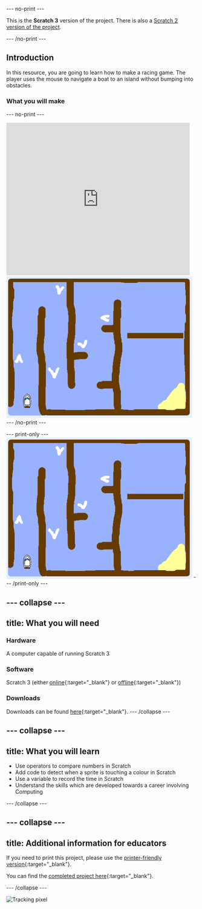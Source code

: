 --- no-print ---

This is the **Scratch 3** version of the project. There is also a [Scratch 2 version of the project](https://projects.raspberrypi.org/en/projects/boat-race-scratch2).

--- /no-print ---

## Introduction

In this resource, you are going to learn how to make a racing game. The player uses the mouse to navigate a boat to an island without bumping into obstacles.

### What you will make

--- no-print ---
<div class="scratch-preview">
  <iframe allowtransparency="true" width="485" height="402" src="https://scratch.mit.edu/projects/embed/276662533/?autostart=false" frameborder="0" scrolling="no"></iframe>
  <img src="images/boat_race_demo.png">
</div>
--- /no-print ---

--- print-only ---
![boat race demo](images/boat_race_demo.png)
--- /print-only ---

--- collapse ---
---
title: What you will need
---

### Hardware

A computer capable of running Scratch 3

### Software

Scratch 3 (either [online](https://rpf.io/scratchon){:target="_blank"} or [offline](https://rpf.io/scratchoff){:target="_blank"})

### Downloads

Downloads can be found [here](http://rpf.io/p/en/boat-race-go){:target="_blank"}.
--- /collapse ---

--- collapse ---
---
title: What you will learn
---
- Use operators to compare numbers in Scratch
- Add code to detect when a sprite is touching a colour in Scratch
- Use a variable to record the time in Scratch
- Understand the skills which are developed towards a career involving Computing

--- /collapse ---

--- collapse ---
---
title: Additional information for educators
---
If you need to print this project, please use the [printer-friendly version](https://projects.raspberrypi.org/en/projects/boat-race/print){:target="_blank"}.

You can find the [completed project here](http://rpf.io/p/en/boat-race-get){:target="_blank"}.

--- /collapse ---

![Tracking pixel](https://code.org/api/hour/begin_codeclub_boatrace.png)
